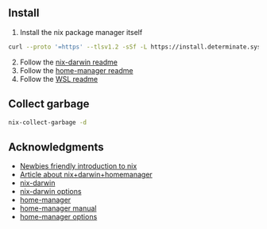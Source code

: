 ## Install

1. Install the nix package manager itself

```bash
curl --proto '=https' --tlsv1.2 -sSf -L https://install.determinate.systems/nix | sh -s -- install
```

2. Follow the [nix-darwin readme](./darwin/README.md)
3. Follow the [home-manager readme](HOME_MANAGER_README.md)
4. Follow the [WSL readme](WSL_README.md)

## Collect garbage 

```bash
nix-collect-garbage -d
```

## Acknowledgments

- [Newbies friendly introduction to nix](https://zero-to-nix.com/)
- [Article about nix+darwin+homemanager](https://davi.sh/til/nix/nix-macos-setup/)
- [nix-darwin](https://github.com/LnL7/nix-darwin)
- [nix-darwin options](https://daiderd.com/nix-darwin/manual/index.html#sec-options)
- [home-manager](https://github.com/nix-community/home-manager)
- [home-manager manual](https://nix-community.github.io/home-manager/)
- [home-manager options](https://home-manager-options.extranix.com/)


